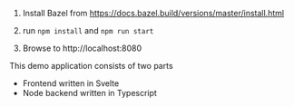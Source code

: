 1) Install Bazel from https://docs.bazel.build/versions/master/install.html

2) run `npm install` and `npm run start`

3) Browse to http://localhost:8080

This demo application consists of two parts
 - Frontend written in Svelte
 - Node backend written in Typescript
